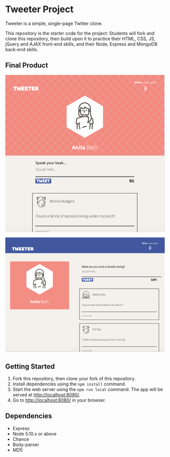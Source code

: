# Tweeter Project

Tweeter is a simple, single-page Twitter clone.

This repository is the starter code for the project: Students will fork and clone this repository, then build upon it to practice their HTML, CSS, JS, jQuery and AJAX front-end skills, and their Node, Express and MongoDB back-end skills.

## Final Product

!["The product in width of 1024px"](https://github.com/samamoo/tweeter/blob/master/docs/tweeter-min-browser.png?raw=true)

!["The product in width greater than 1024px"](https://github.com/samamoo/tweeter/blob/master/docs/tweeter-desktop.png?raw=true)

## Getting Started

1. Fork this repository, then clone your fork of this repository.
2. Install dependencies using the `npm install` command.
3. Start the web server using the `npm run local` command. The app will be served at <http://localhost:8080/>.
4. Go to <http://localhost:8080/> in your browser.

## Dependencies

- Express
- Node 5.10.x or above
- Chance
- Body-parser
- MD5